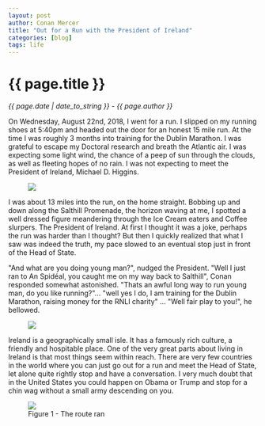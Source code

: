 ```yaml
---
layout: post
author: Conan Mercer
title: "Out for a Run with the President of Ireland"
categories: [blog]
tags: life
---
```


<script src="https://polyfill.io/v3/polyfill.min.js?features=es6"></script>
<script id="MathJax-script" async
          src="https://cdn.jsdelivr.net/npm/mathjax@3/es5/tex-mml-chtml.js">
</script>

<div class="post-paragraph">
  <h1>{{ page.title }}</h1>
  <p><i>{{ page.date | date_to_string }} - {{ page.author }}</i></p>

On Wednesday, August 22nd, 2018, I went for a run. I slipped on my running shoes at 5:40pm and headed out the door for an honest 15 mile run. At the time I was roughly 3 months into training for the Dublin Marathon. I was grateful to escape my Doctoral research and breath the Atlantic air. I was expecting some light wind, the chance of a peep of sun through the clouds, as well as fleeting hopes of no rain. I was not expecting to meet the President of Ireland, Michael D. Higgins.
<br>

  <figure>
  <img src="{{site.baseurl}}/assets/minified/images/running/Pres1.jpg">
  </figure>
<p>
I was about 13 miles into the run, on the home straight. Bobbing up and down along the Salthill Promenade, the horizon waving at me, I spotted a well dressed figure meandering through the Ice Cream eaters and Coffee slurpers. The President of Ireland. At first I thought it was a joke, perhaps the run was harder than I thought? But then I quickly realized that what I saw was indeed the truth, my pace slowed to an eventual stop just in front of the Head of State.
</p>

<p>
"And what are you doing young man?", nudged the President. "Well I just ran to An Spidéal, you caught me on my way back to Salthill", Conan responded somewhat astonished. "Thats an awful long way to run young man, do you like running?"... "well yes I do, I am training for the Dublin Marathon, raising money for the RNLI charity" ... "Well fair play to you!", he bellowed.
</p>

  <figure>
  <img src="{{site.baseurl}}/assets/minified/images/running/Pres2.jpg">
  </figure>

<p>
Ireland is a geographically small isle. It has a famously rich culture, a friendly and hospitable place. One of the very great parts about living in Ireland is that most things seem within reach. There are very few countries in the world where you can just go out for a run and meet the Head of State, let alone quite rightly stop and have a conversation. I very much doubt that in the United States you could happen on Obama or Trump and stop for a chin wag without a small army descending on you.
</p>

  <figure>
  <img src="{{site.baseurl}}/assets/minified/images/running/Map.jpg">
  <figcaption>Figure 1 - The route ran </figcaption>
  </figure>
